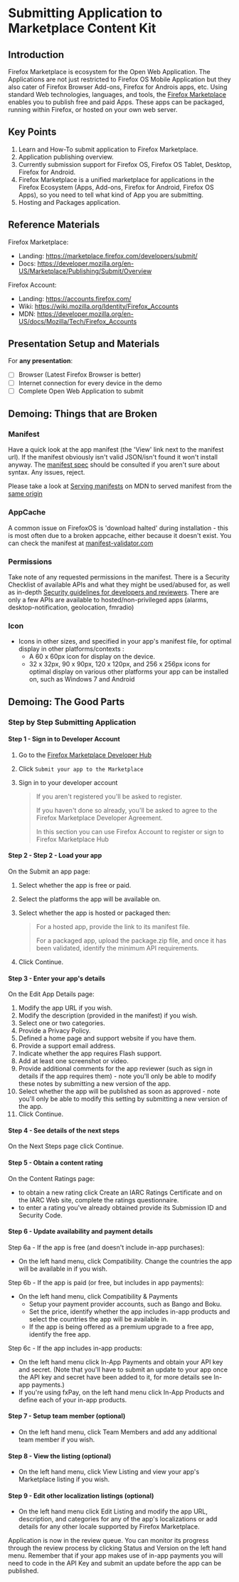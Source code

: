 Submitting Application to Marketplace Content Kit
=================================================

Introduction
------------

Firefox Marketplace is ecosystem for the Open Web Application. The Applications
are not just restricted to Firefox OS Mobile Application but they also cater of
Firefox Browser Add-ons, Firefox for Androis apps, etc. Using standard Web
technologies, languages, and tools, the [Firefox
Marketplace](http://marketplace.firefox.com) enables you to publish free and
paid Apps. These apps can be packaged, running within Firefox, or hosted on
your own web server.

Key Points
----------

1. Learn and How-To submit application to Firefox Marketplace.
2. Application publishing overview.
3. Currently submission support for Firefox OS, Firefox OS Tablet, Desktop, Firefox for Android. 
4. Firefox Marketplace  is a unified marketplace for applications in the
   Firefox Ecosystem (Apps, Add-ons, Firefox for Android, Firefox OS Apps), so
you need to tell what kind of App you are submitting.
5. Hosting and Packages application.

Reference Materials
-------------------

Firefox Marketplace:

* Landing: https://marketplace.firefox.com/developers/submit/
* Docs:
  https://developer.mozilla.org/en-US/Marketplace/Publishing/Submit/Overview


Firefox Account: 
* Landing: https://accounts.firefox.com/
* Wiki: https://wiki.mozilla.org/Identity/Firefox_Accounts
* MDN: https://developer.mozilla.org/en-US/docs/Mozilla/Tech/Firefox_Accounts

Presentation Setup and Materials
--------------------------------

For __any presentation__:

- [ ] Browser (Latest Firefox Browser is better)
- [ ] Internet connection for every device in the demo
- [ ] Complete Open Web Application to submit

Demoing: Things that are Broken
-------------------------------

### Manifest

Have a quick look at the app manifest (the 'View' link next to the manifest
url). If the manifest obviously isn't valid JSON/isn't found it won't install
anyway. The [manifest spec](https://developer.mozilla.org/docs/Apps/Manifest) should be consulted if you aren't sure about syntax.
Any issues, reject.

Please take a look at [Serving
manifests](https://developer.mozilla.org/en-US/Apps/Build/Manifest#Serving_manifests) on MDN to served manifest from the [same origin](https://developer.mozilla.org/en-US/Apps/Build/Building_apps_for_Firefox_OS/App_manifest_FAQ#What_is_an_origin.3F)

### AppCache

A common issue on FirefoxOS is 'download halted' during installation - this is
most often due to a broken appcache, either because it doesn't exist. You can
check the manifest at [manifest-validator.com](http://manifest-validator.com/)

### Permissions

Take note of any requested permissions in the manifest. There is a Security
Checklist of available APIs and what they might be used/abused for, as well as
in-depth [Security guidelines for developers and reviewers](https://developer.mozilla.org/en-US/docs/Web/Apps/Security_guidelines). There are only a few
APIs are available to hosted/non-privileged apps (alarms, desktop-notification,
geolocation, fmradio) 

### Icon

* Icons in other sizes, and specified in your app's manifest file, for optimal
  display in other platforms/contexts :
	- A 60 x 60px icon for display on the device.
	- 32 x 32px, 90 x 90px, 120 x 120px, and 256 x 256px icons for optimal display on various other platforms your app can be installed on, such as Windows 7 and Android

Demoing: The Good Parts
-----------------------

### Step by Step Submitting Application

#### Step 1 - Sign in to Developer Account

1. Go to the [Firefox Marketplace Developer
   Hub](https://marketplace.firefox.com/developers/)
2. Click `Submit your app to the Marketplace`
3. Sign in to your developer account

	> If you aren't registered you'll be asked to register.
	>
	> If you haven't done so already, you'll be asked to agree to the Firefox Marketplace Developer Agreement. 
	>
	> In this section you can use Firefox Account to register or sign to Firefox Marketplace Hub

#### Step 2 - Step 2 - Load your app
On the Submit an app page:
1. Select whether the app is free or paid.
2. Select the platforms the app will be available on.
3. Select whether the app is hosted or packaged then:

	> For a hosted app, provide the link to its manifest file.
	>
	> For a packaged app, upload the package.zip file, and once it has been validated, identify the minimum API requirements.
4. Click Continue.

#### Step 3 - Enter your app's details
On the Edit App Details page:

1. Modify the app URL if you wish.
2. Modify the description (provided in the manifest) if you wish.
3. Select one or two categories.
4. Provide a Privacy Policy.
5. Defined a home page and support website if you have them.
6. Provide a support email address.
7. Indicate whether the app requires Flash support.
8. Add at least one screenshot or video.
9. Provide additional comments for the app reviewer (such as sign in details if the app requires them) - note you'll only be able to modify these notes by submitting a new version of the app.
10. Select whether the app will be published as soon as approved - note you'll only be able to modify this setting by submitting a new version of the app.
11. Click Continue.

#### Step 4 - See details of the next steps
On the Next Steps page click Continue.

#### Step 5 - Obtain a content rating
On the Content Ratings page:

* to obtain a new rating click Create an IARC Ratings Certificate and on the IARC Web site, complete the ratings questionnaire.
* to enter a rating you've already obtained provide its Submission ID and Security Code.

#### Step 6 - Update availability and payment details
Step 6a - If the app is free (and doesn't include in-app purchases):

* On the left hand menu, click Compatibility. Change the countries the app will be available in if you wish.

Step 6b - If the app is paid (or free, but includes in app payments):

* On the left hand menu, click Compatibility & Payments
	- Setup your payment provider accounts, such as Bango and Boku.
	- Set the price, identify whether the app includes in-app products and select the countries the app will be available in.
	- If the app is being offered as a premium upgrade to a free app, identify the free app.

Step 6c - If the app includes in-app products:

* On the left hand menu click In-App Payments and obtain your API key and secret. (Note that you'll have to submit an update to your app once the API key and secret have been added to it, for more details see In-app payments.)
* If you're using fxPay, on the left hand menu click In-App Products and define each of your in-app products.

#### Step 7 - Setup team member (optional)

* On the left hand menu, click Team Members and add any additional team member if you wish.

#### Step 8 - View the listing (optional)
* On the left hand menu, click View Listing and view your app's Marketplace listing if you wish.

#### Step 9 - Edit other localization listings (optional)

* On the left hand menu click Edit Listing and modify the app URL, description, and categories for any of the app's localizations or add details for any other locale supported by Firefox Marketplace.

Application is now in the review queue. You can monitor its progress through the review process by clicking Status and Version on the left hand menu. Remember that if your app makes use of in-app payments you will need to code in the API Key and submit an update before the app can be published.
